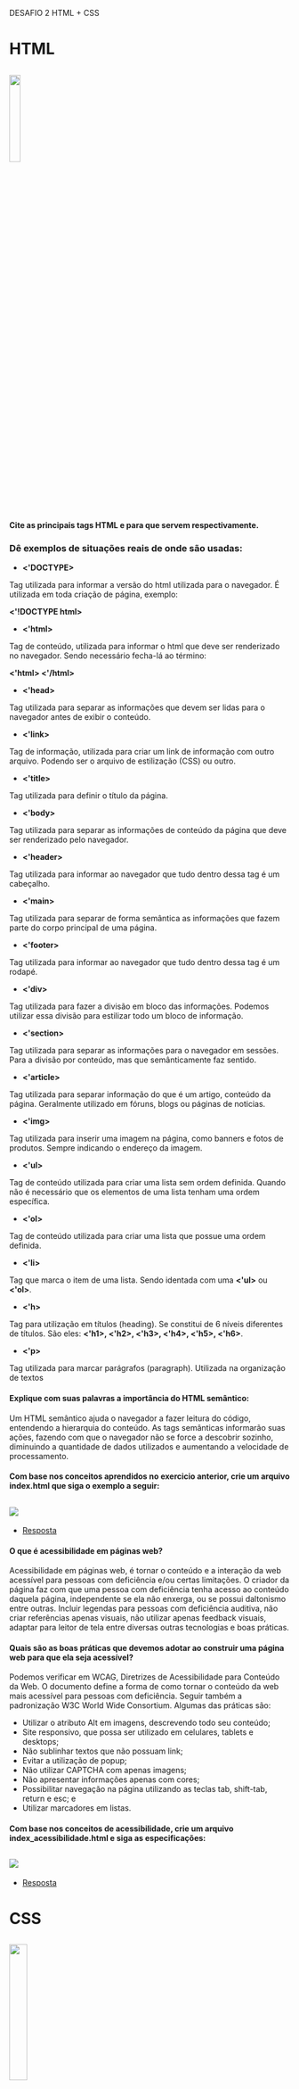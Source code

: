 DESAFIO 2 HTML + CSS

<h1>HTML</h1>
<h2><img src="https://ik.imagekit.io/3mfjmziiqmi/html5_gLbNm6lYH.png?updatedAt=1638140965020" style="width:20%"></h2>

#### Cite as principais tags HTML e para que servem respectivamente.

### Dê exemplos de situações reais de onde são usadas:

- **<'DOCTYPE>**

Tag utilizada para informar a versão do html utilizada para o navegador.
É utilizada em toda criação de página, exemplo:

**<'!DOCTYPE html>**

- **<'html>**

Tag de conteúdo, utilizada para informar o html que deve ser renderizado no navegador.
Sendo necessário fecha-lá ao término:

**<'html> <'/html>**

- **<'head>**

Tag utilizada para separar as informações que devem ser lidas para o navegador antes de exibir o conteúdo.

- **<'link>**

Tag de informação, utilizada para criar um link de informação com outro arquivo.
Podendo ser o arquivo de estilização (CSS) ou outro.

- **<'title>**

Tag utilizada para definir o título da página.

- **<'body>**

Tag utilizada para separar as informações de conteúdo da página que deve ser renderizado pelo navegador.

- **<'header>**

Tag utilizada para informar ao navegador que tudo dentro dessa tag é um cabeçalho.

- **<'main>**

Tag utilizada para separar de forma semântica as informações que fazem parte do corpo principal de uma página.

- **<'footer>**

Tag utilizada para informar ao navegador que tudo dentro dessa tag é um rodapé.

- **<'div>**

Tag utilizada para fazer a divisão em bloco das informações.
Podemos utilizar essa divisão para estilizar todo um bloco de informação.

- **<'section>**

Tag utilizada para separar as informações para o navegador em sessões.
Para a divisão por conteúdo, mas que semânticamente faz sentido.

- **<'article>**

Tag utilizada para separar informação do que é um artigo, conteúdo da página.
Geralmente utilizado em fóruns, blogs ou páginas de noticias.

- **<'img>**

Tag utilizada para inserir uma imagem na página, como banners e fotos de produtos.
Sempre indicando o endereço da imagem.

- **<'ul>**

Tag de conteúdo utilizada para criar uma lista sem ordem definida.
Quando não é necessário que os elementos de uma lista tenham uma ordem específica.

- **<'ol>**

Tag de conteúdo utilizada para criar uma lista que possue uma ordem definida.

- **<'li>**

Tag que marca o item de uma lista. Sendo identada com uma **<'ul>** ou **<'ol>**.

- **<'h>**

Tag para utilização em títulos (heading). Se constitui de 6 níveis diferentes de títulos.
São eles:
**<'h1>, <'h2>, <'h3>, <'h4>, <'h5>, <'h6>**.

- **<'p>**

Tag utilizada para marcar parágrafos (paragraph). Utilizada na organização de textos

#### Explique com suas palavras a importância do HTML semântico:

Um HTML semântico ajuda o navegador a fazer leitura do código, entendendo a hierarquia do conteúdo.
As tags semânticas informarão suas ações, fazendo com que o navegador não se force a descobrir sozinho, diminuindo a quantidade de dados utilizados e aumentando a velocidade de processamento.

#### Com base nos conceitos aprendidos no exercicio anterior, crie um arquivo index.html que siga o exemplo a seguir:

<h2><img src="https://ik.imagekit.io/3mfjmziiqmi/exemploTela_dj_b24C9e.png?updatedAt=1638023430193"></h2>

- [Resposta](https://github.com/andmennos/trilhaFrontEnd/blob/main/Desafio-2/index.html)

#### O que é acessibilidade em páginas web?

Acessibilidade em páginas web, é tornar o conteúdo e a interação da web acessível para pessoas com deficiência e/ou certas limitações.
O criador da página faz com que uma pessoa com deficiência tenha acesso ao conteúdo daquela página, independente se ela não enxerga, ou se possui daltonismo entre outras.
Incluir legendas para pessoas com deficiência auditiva, não criar referências apenas visuais, não utilizar apenas feedback visuais, adaptar para leitor de tela entre diversas outras tecnologias e boas práticas.

#### Quais são as boas práticas que devemos adotar ao construir uma página web para que ela seja acessível?

Podemos verificar em WCAG, Diretrizes de Acessibilidade para Conteúdo da Web. O documento define a forma de como tornar o conteúdo da web mais acessível para pessoas com deficiência.
Seguir também a padronização W3C World Wide Consortium.
Algumas das práticas são:

- Utilizar o atributo Alt em imagens, descrevendo todo seu conteúdo;
- Site responsivo, que possa ser utilizado em celulares, tablets e desktops;
- Não sublinhar textos que não possuam link;
- Evitar a utilização de popup;
- Não utilizar CAPTCHA com apenas imagens;
- Não apresentar informações apenas com cores;
- Possibilitar navegação na página utilizando as teclas tab, shift-tab, return e esc; e
- Utilizar marcadores em listas.

#### Com base nos conceitos de acessibilidade, crie um arquivo index_acessibilidade.html e siga as especificações:

<h2><img src= "https://ik.imagekit.io/3mfjmziiqmi/exemploAcessibilidade_574eMXMq7.png?updatedAt=1638143006557"></h2>

- [Resposta](https://github.com/andmennos/trilhaFrontEnd/blob/main/Desafio-2/index_acessibilidade.html)

<h1>CSS</h1>
<h2><img src="https://ik.imagekit.io/3mfjmziiqmi/css3_BymCYK0tl1B.png?updatedAt=1638140975887"style="width:25%"></h2>

#### Explique com suas palavras a importância do CSS:

Como todo o HTML serve para criar a estrutura de uma página, o CSS irá funcionar como parte externa, visual, o estilo de uma página web.
Toda a parte estética de uma página é feita com CSS, fazendo com que a página criada seja mais atrativa, melhorando a experiência do usuário e sua usabilidade.
É criada em um arquivo diferente do HTML e pode ser aplicada em mais de uma página.
Separando as funções, também temos a melhoria no tempo de processamento de uma página.

#### Explique a diferença entre class e id:

- **id:** Dentro de um HTML só se pode ter um elemento com id.
  O id é único, é identificada com # dentro de um arquivo de estilo e está no topo da hierarquia entre os seletores, com força 100.

- **class:** Pode ser multipla, podemos utilizar mais de uma vez Utilizando o seletor class, é possível utilizar a mesma formatação/estilização em mais de um elemento.
  Class pode ser multipla, possui força 10 entre os seletores e é identificada com . dentro de um arquivo de estilo.

#### Como podemos fazer a inserção do CSS na página?

- **CSS Inline:** Podemos adicionar uma propriedade style em alguma tag, dentro do style e entre aspas, propriedade: valor.
  <'p style="font-size: 15px">Teste de texto<'/p>;

- **Tag style:** Podemos abrir uma tag <'style> dentro do <'head>', selecionar o elemento e propriedade: valor
  <'head>
  <'title>Teste de texto<'/title>
  '
  <'style>
  p {
  font-size: 15px
  }
  <'/style'>
  <'/head>

- **Arquivo externo:** Utilizando a tag link e referenciando seu relacionamento com a propriedade rel e endereço de referência com href.
  '<'link rel="stylesheet" href="style.css">'
  A forma mais indicada de se fazer para separar os tipos de códigos,
  criando a possibilidade de aplicar o mesmo código em CSS em outros arquivos HTML.

#### Explique o que é encadeamento e agrupamento de seletores:

- Com o encadeamento de seletores, podemos selecionar elementos específicos em um HTML. Exemplo
  .conteudo li h2 {font-size: 15px;}

- Com o agrupamento de seletores, podemos adicionar diversos elementos do HTML dentro de um mesmo bloco de código de CSS,
  separando cada seletor por virgula, exemplo:
  .conteudo, .principal, .conteudo-beneficios, .mapa-conteudo, .video {font-size:15px;}

#### O que é box-model e dê 3 exemplos de aplicação:

Box-model ou modelo de caixa, é o total de espaço que o elemento ocupa na tela, sendo que os mesmos são exibidos em formato de caixa, são retangulares ou quadrados.
Existem algumas propriedades do CSS que interfere no cálculo desse espaço, como border, margin, padding, width e height.

**Aplicação:**

- Desenvolvimento do layout de páginas;
- Posição, tamanho e espaçamentos dos elementos; e
- Manipular o comportamento dos elementos.

#### Explique a diferença entre margin e padding:

- padding: Adiciona um espaçamento interno, entre a borda do elemento e o texto/conteúdo; e
- margin: Manipula o espaçamento externo de um elemento, sua margem.

#### Explique o que é position e dê um exemplo de cada.

Position é uma propriedade que define como um elemento pode ser posicionado,
e trabalha em conjunto com as outras propriedades top, bottom, right e left.

Tipos de position:

- position: static: O padrão de qualquer elemento;
- position: fixed: Faz o elemento ficar fixado na página. Posicionado de acordo com a viewport.
- position: sticky: Posicionado com base na posição de rolagem da tela. Fica fixo quando tocado pelas "paredes" da tela.
- position: relative: Posicionado em relação a ele mesmo.
- position: absolute: Posicionado em relação ao elemento mais próximo do position:relative ou absoluto ao corpo da página.

#### Crie um arquivo index_tabuleiro.html, nele você irá criar 2 tabuleiros iguais ao da figura 2, sendo que o primeiro será usando a tag **DIV** e o segundo usando a tag **TABLE**.

<h2 style="text-align:center"><img src="https://ik.imagekit.io/3mfjmziiqmi/TABULEIRO_JR2VsFqgq.png?updatedAt=1638143293656"></h2>

- [Resposta](https://github.com/andmennos/trilhaFrontEnd/blob/main/Desafio-2/index_tabuleiro.html)

